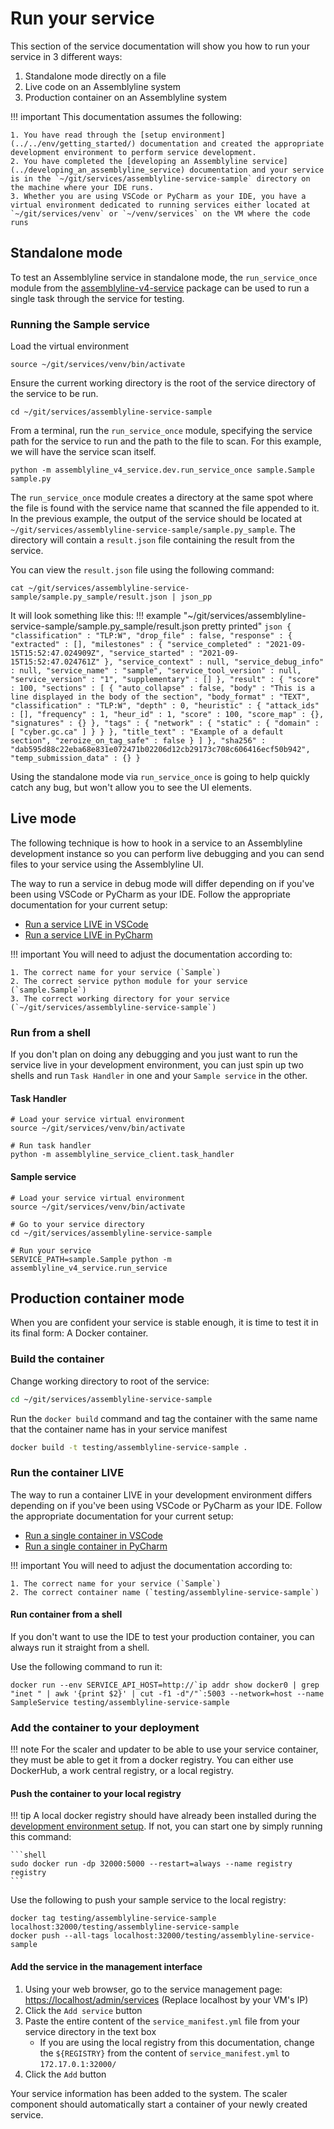 # Run your service

This section of the service documentation will show you how to run your service in 3 different ways:

1. Standalone mode directly on a file
2. Live code on an Assemblyline system
3. Production container on an Assemblyline system

!!! important
    This documentation assumes the following:

    1. You have read through the [setup environment](../../env/getting_started/) documentation and created the appropriate development environment to perform service development.
    2. You have completed the [developing an Assemblyline service](../developing_an_assemblyline_service) documentation and your service is in the `~/git/services/assemblyline-service-sample` directory on the machine where your IDE runs.
    3. Whether you are using VSCode or PyCharm as your IDE, you have a virtual environment dedicated to running services either located at `~/git/services/venv` or `~/venv/services` on the VM where the code runs

## Standalone mode
To test an Assemblyline service in standalone mode, the `run_service_once` module from the [assemblyline-v4-service](https://pypi.org/project/assemblyline-v4-service/) package can be used to run a single task through the service for testing.

### Running the Sample service
Load the virtual environment

```shell
source ~/git/services/venv/bin/activate
```

Ensure the current working directory is the root of the service directory of the service to be run.

```shell
cd ~/git/services/assemblyline-service-sample
```

From a terminal, run the `run_service_once` module, specifying the service path for the service to run and the path to the file to scan. For this example, we will have the service scan itself.

```shell
python -m assemblyline_v4_service.dev.run_service_once sample.Sample sample.py
```

The `run_service_once` module creates a directory at the same spot where the file is found with the service name that scanned the file appended to it. In the previous example, the output of the service should be located at `~/git/services/assemblyline-service-sample/sample.py_sample`. The directory will contain a `result.json` file containing the result from the service.

You can view the `result.json` file using the following command:

```shell
cat ~/git/services/assemblyline-service-sample/sample.py_sample/result.json | json_pp
```

It will look something like this:
!!! example "~/git/services/assemblyline-service-sample/sample.py_sample/result.json pretty printed"
    ```json
    {
        "classification" : "TLP:W",
        "drop_file" : false,
        "response" : {
            "extracted" : [],
            "milestones" : {
                "service_completed" : "2021-09-15T15:52:47.024909Z",
                "service_started" : "2021-09-15T15:52:47.024761Z"
            },
            "service_context" : null,
            "service_debug_info" : null,
            "service_name" : "sample",
            "service_tool_version" : null,
            "service_version" : "1",
            "supplementary" : []
        },
        "result" : {
            "score" : 100,
            "sections" : [
                {
                    "auto_collapse" : false,
                    "body" : "This is a line displayed in the body of the section",
                    "body_format" : "TEXT",
                    "classification" : "TLP:W",
                    "depth" : 0,
                    "heuristic" : {
                    "attack_ids" : [],
                    "frequency" : 1,
                    "heur_id" : 1,
                    "score" : 100,
                    "score_map" : {},
                    "signatures" : {}
                    },
                    "tags" : {
                    "network" : {
                        "static" : {
                            "domain" : [
                                "cyber.gc.ca"
                            ]
                        }
                    }
                    },
                    "title_text" : "Example of a default section",
                    "zeroize_on_tag_safe" : false
                }
            ]
        },
        "sha256" : "dab595d88c22eba68e831e072471b02206d12cb29173c708c606416ecf50b942",
        "temp_submission_data" : {}
    }
    ```

Using the standalone mode via `run_service_once` is going to help quickly catch any bug, but won't allow you to see the UI elements.

## Live mode
The following technique is how to hook in a service to an Assemblyline development instance so you can perform live debugging and you can send files to your service using the Assemblyline UI.

The way to run a service in debug mode will differ depending on if you've been using VSCode or PyCharm as your IDE. Follow the appropriate documentation for your current setup:

* [Run a service LIVE in VSCode](../../env/vscode/use_vscode/#running-live-services)
* [Run a service LIVE in PyCharm](../../env/pycharm/use_pycharm/#live-services)

!!! important
    You will need to adjust the documentation according to:

    1. The correct name for your service (`Sample`)
    2. The correct service python module for your service (`sample.Sample`)
    3. The correct working directory for your service (`~/git/services/assemblyline-service-sample`)

### Run from a shell

If you don't plan on doing any debugging and you just want to run the service live in your development environment, you can just spin up two shells and run `Task Handler` in one and your `Sample service` in the other.

#### Task Handler
```shell
# Load your service virtual environment
source ~/git/services/venv/bin/activate

# Run task handler
python -m assemblyline_service_client.task_handler
```

#### Sample service

```shell
# Load your service virtual environment
source ~/git/services/venv/bin/activate

# Go to your service directory
cd ~/git/services/assemblyline-service-sample

# Run your service
SERVICE_PATH=sample.Sample python -m assemblyline_v4_service.run_service
```

## Production container mode

When you are confident your service is stable enough, it is time to test it in its final form: A Docker container.

### Build the container
Change working directory to root of the service:

```bash
cd ~/git/services/assemblyline-service-sample
```

Run the `docker build` command and tag the container with the same name that the container name has in your service manifest

```bash
docker build -t testing/assemblyline-service-sample .
```

### Run the container LIVE
The way to run a container LIVE in your development environment differs depending on if you've been using VSCode or PyCharm as your IDE. Follow the appropriate documentation for your current setup:

* [Run a single container in VSCode](../../env/vscode/use_vscode/#resultsample)
* [Run a single container in PyCharm](../../env/pycharm/use_pycharm/#load-single-container-live)

!!! important
    You will need to adjust the documentation according to:

    1. The correct name for your service (`Sample`)
    2. The correct container name (`testing/assemblyline-service-sample`)

#### Run container from a shell
If you don't want to use the IDE to test your production container, you can always run it straight from a shell.

Use the following command to run it:
```shell
docker run --env SERVICE_API_HOST=http://`ip addr show docker0 | grep "inet " | awk '{print $2}' | cut -f1 -d"/"`:5003 --network=host --name SampleService testing/assemblyline-service-sample
```

### Add the container to your deployment

!!! note
    For the scaler and updater to be able to use your service container, they must be able to get it from a docker registry. You can either use DockerHub, a work central registry, or a local registry.

#### Push the container to your local registry

!!! tip
    A local docker registry should have already been installed during the [development environment setup](../../env/getting_started). If not, you can start one by simply running this command:

    ```shell
    sudo docker run -dp 32000:5000 --restart=always --name registry registry
    ```

Use the following to push your sample service to the local registry:

```shell
docker tag testing/assemblyline-service-sample localhost:32000/testing/assemblyline-service-sample
docker push --all-tags localhost:32000/testing/assemblyline-service-sample
```

#### Add the service in the management interface

1. Using your web browser, go to the service management page: [https://localhost/admin/services](https://localhost/admin/services) (Replace localhost by your VM's IP)
2. Click the `Add service` button
3. Paste the entire content of the `service_manifest.yml` file from your service directory in the text box
    * If you are using the local registry from this documentation, change the `${REGISTRY}` from the content of `service_manifest.yml` to `172.17.0.1:32000/`
4. Click the `Add` button

Your service information has been added to the system. The scaler component should automatically start a container of your newly created service.
